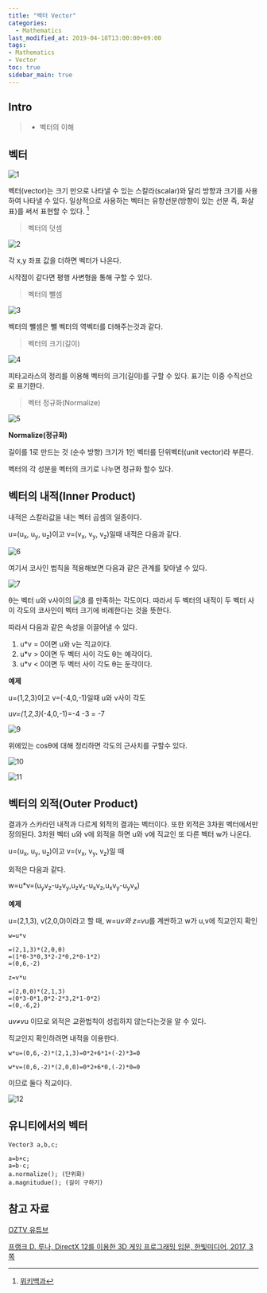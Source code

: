 ```yaml
---
title: "벡터 Vector"
categories: 
  - Mathematics
last_modified_at: 2019-04-18T13:00:00+09:00
tags:
- Mathematics
- Vector
toc: true
sidebar_main: true
---
```


## Intro

> - 벡터의 이해


## 벡터

![1](https://github.com/lesslate/lesslate.github.io/blob/master/assets/img/Mathematics/Vector/1.png?raw=true)

벡터(vector)는 크기 만으로 나타낼 수 있는 스칼라(scalar)와 달리 방향과 크기를 사용하여 나타낼 수 있다. 일상적으로 사용하는 벡터는 유향선분(방향이 있는 선분 즉, 화살표)를 써서 표현할 수 있다. [^1]

[^1]:[위키백과](https://ko.wikipedia.org/wiki/%EB%B2%A1%ED%84%B0)


> 벡터의 덧셈

![2](https://github.com/lesslate/lesslate.github.io/blob/master/assets/img/Mathematics/Vector/2.png?raw=true)

각 x,y 좌표 값을 더하면 벡터가 나온다.

시작점이 같다면 평행 사변형을 통해 구할 수 있다.

> 벡터의 뺄셈

![3](https://github.com/lesslate/lesslate.github.io/blob/master/assets/img/Mathematics/Vector/3.png?raw=true)

벡터의 뺄셈은 뺄 벡터의 역벡터를 더해주는것과 같다.


> 벡터의 크기(길이)

![4](https://github.com/lesslate/lesslate.github.io/blob/master/assets/img/Mathematics/Vector/4.png?raw=true)

피타고라스의 정리를 이용해 벡터의 크기(길이)를 구할 수 있다. 표기는 이중 수직선으로 표기한다.


> 벡터 정규화(Normalize)

![5](https://github.com/lesslate/lesslate.github.io/blob/master/assets/img/Mathematics/Vector/5.png?raw=true)

**Normalize(정규화)**

길이를 1로 만드는 것 (순수 방향) 크기가 1인 벡터를 단위벡터(unit vector)라 부른다.

벡터의 각 성분을 벡터의 크기로 나누면 정규화 할수 있다.


## 벡터의 내적(Inner Product)

내적은 스칼라값을 내는 벡터 곱셈의 일종이다. 

u=(u<sub>x</sub>, u<sub>y</sub>, u<sub>z</sub>)이고 v=(v<sub>x</sub>, v<sub>y</sub>, v<sub>z</sub>)일때 내적은 다음과 같다.

![6](https://github.com/lesslate/lesslate.github.io/blob/master/assets/img/Mathematics/Vector/6.png?raw=true)

여기서 코사인 법칙을 적용해보면 다음과 같은 관계를 찾아낼 수 있다.

![7](https://github.com/lesslate/lesslate.github.io/blob/master/assets/img/Mathematics/Vector/7.png?raw=true)

θ는 벡터 u와 v사이의 ![8](https://github.com/lesslate/lesslate.github.io/blob/master/assets/img/Mathematics/Vector/8.png?raw=true) 를 만족하는 각도이다. 따라서 두 벡터의 내적이 두 벡터 사이 각도의 코사인이 벡터 크기에 비례한다는 것을 뜻한다.

따라서 다음과 같은 속성을 이끌어낼 수 있다.

1. u*v = 0이면 u와 v는 직교이다.
2. u*v > 0이면 두 벡터 사이 각도 θ는 예각이다.
3. u*v < 0이면 두 벡터 사이 각도 θ는 둔각이다.

**예제** 

u=(1,2,3)이고 v=(-4,0,-1)일때 u와 v사이 각도

u*v=(1,2,3)*(-4,0,-1)=-4 -3 = -7

![9](https://github.com/lesslate/lesslate.github.io/blob/master/assets/img/Mathematics/Vector/9.png?raw=true)

위에있는 cosθ에 대해 정리하면 각도의 근사치를 구할수 있다.

![10](https://github.com/lesslate/lesslate.github.io/blob/master/assets/img/Mathematics/Vector/10.png?raw=true)

![11](https://github.com/lesslate/lesslate.github.io/blob/master/assets/img/Mathematics/Vector/11.png?raw=true)

## 벡터의 외적(Outer Product)

결과가 스카라인 내적과 다르게 외적의 결과는 벡터이다. 또한 외적은 3차원 벡터에서만 정의된다.
3차원 벡터 u와 v에 외적을 하면 u와 v에 직교인 또 다른 벡터 w가 나온다. 

u=(u<sub>x</sub>, u<sub>y</sub>, u<sub>z</sub>)이고 v=(v<sub>x</sub>, v<sub>y</sub>, v<sub>z</sub>)일 때

외적은 다음과 같다.

w=u*v=(u<sub>y</sub>v<sub>z</sub>-u<sub>z</sub>v<sub>y</sub>,u<sub>z</sub>v<sub>x</sub>-u<sub>x</sub>v<sub>z</sub>,u<sub>x</sub>v<sub>y</sub>-u<sub>y</sub>v<sub>x</sub>)

**예제**

u=(2,1,3), v(2,0,0)이라고 할 때, w=u*v와 z=v*u를 계싼하고 w가 u,v에 직교인지 확인

`w=u*v`
```
=(2,1,3)*(2,0,0)
=(1*0-3*0,3*2-2*0,2*0-1*2)
=(0,6,-2)
```
`z=v*u`
```
=(2,0,0)*(2,1,3)
=(0*3-0*1,0*2-2*3,2*1-0*2)
=(0,-6,2)
```

u*v≠v*u 이므로 외적은 교환법칙이 성립하지 않는다는것을 알 수 있다.

직교인지 확인하려면 내적을 이용한다.

```
w*u=(0,6,-2)*(2,1,3)=0*2+6*1+(-2)*3=0

w*v=(0,6,-2)*(2,0,0)=0*2+6*0,(-2)*0=0
```
이므로 둘다 직교이다.

![12](https://github.com/lesslate/lesslate.github.io/blob/master/assets/img/Mathematics/Vector/12.png?raw=true)


## 유니티에서의 벡터

```
Vector3 a,b,c;

a=b+c;
a=b-c;
a.normalize(); (단위화)
a.magnitudue(); (길이 구하기)
```

## 참고 자료

[OZTV 유튜브](https://youtu.be/jmh67nvbcrM?list=PL-xqYJ8bjgMC-p94R7iXjFCs-znRg93PJ)

[프랭크 D. 루나, DirectX 12를 이용한 3D 게임 프로그래밍 입문, 한빛미디어, 2017, 3쪽](http://www.kyobobook.co.kr/product/detailViewKor.laf?barcode=9788968487798)
